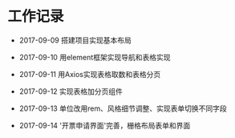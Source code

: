 # 工作记录

- 2017-09-09  搭建项目实现基本布局

- 2017-09-10  用element框架实现导航和表格实现

- 2017-09-11  用Axios实现表格取数和表格分页

- 2017-09-12  实现表格加分页组件

- 2017-09-13  单位改用rem、风格细节调整、实现表单切换不同字段

- 2017-09-14  '开票申请界面'完善，栅格布局表单和界面